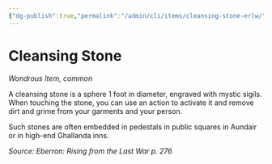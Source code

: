 ```yaml
---
{"dg-publish":true,"permalink":"/admin/cli/items/cleansing-stone-erlw/","tags":["compendium/src/5e/erlw","item/rarity/common","item/wondrous"],"updated":"2025-01-11T15:32:15.746+00:00"}
---
```


# Cleansing Stone
*Wondrous Item, common*  


A cleansing stone is a sphere 1 foot in diameter, engraved with mystic sigils. When touching the stone, you can use an action to activate it and remove dirt and grime from your garments and your person.

Such stones are often embedded in pedestals in public squares in Aundair or in high-end Ghallanda inns.

*Source: Eberron: Rising from the Last War p. 276*
